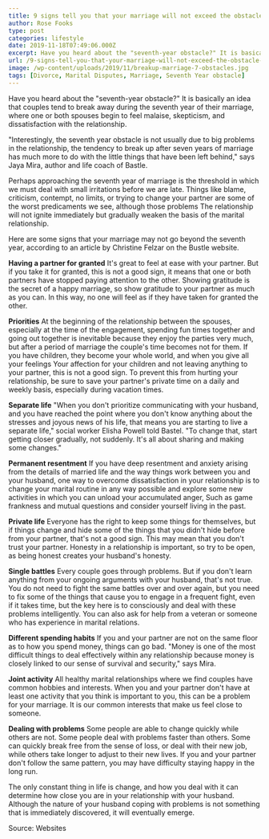 ```yaml
---
title: 9 signs tell you that your marriage will not exceed the obstacle of the seventh year
author: Rose Fooks
type: post
categories: lifestyle
date: 2019-11-18T07:49:06.000Z
excerpt: Have you heard about the "seventh-year obstacle?" It is basically an idea that couples tend to break away during the seventh year of their marriage
url: /9-signs-tell-you-that-your-marriage-will-not-exceed-the-obstacle-of-the-seventh-year/
image: /wp-content/uploads/2019/11/breakup-marriage-7-obstacles.jpg
tags: [Divorce, Marital Disputes, Marriage, Seventh Year obstacle]
---
```


Have you heard about the "seventh-year obstacle?" It is basically an idea that couples tend to break away during the seventh year of their marriage, where one or both spouses begin to feel malaise, skepticism, and dissatisfaction with the relationship.

"Interestingly, the seventh year obstacle is not usually due to big problems in the relationship, the tendency to break up after seven years of marriage has much more to do with the little things that have been left behind," says Jaya Mira, author and life coach of Bastle.

Perhaps approaching the seventh year of marriage is the threshold in which we must deal with small irritations before we are late. Things like blame, criticism, contempt, no limits, or trying to change your partner are some of the worst predicaments we see, although those problems The relationship will not ignite immediately but gradually weaken the basis of the marital relationship.

Here are some signs that your marriage may not go beyond the seventh year, according to an article by Christine Felzar on the Bustle website.

**Having a partner for granted**
It's great to feel at ease with your partner. But if you take it for granted, this is not a good sign, it means that one or both partners have stopped paying attention to the other. Showing gratitude is the secret of a happy marriage, so show gratitude to your partner as much as you can. In this way, no one will feel as if they have taken for granted the other.

**Priorities**
At the beginning of the relationship between the spouses, especially at the time of the engagement, spending fun times together and going out together is inevitable because they enjoy the parties very much, but after a period of marriage the couple's time becomes not for them. If you have children, they become your whole world, and when you give all your feelings Your affection for your children and not leaving anything to your partner, this is not a good sign. To prevent this from hurting your relationship, be sure to save your partner's private time on a daily and weekly basis, especially during vacation times.

**Separate life**
"When you don't prioritize communicating with your husband, and you have reached the point where you don't know anything about the stresses and joyous news of his life, that means you are starting to live a separate life," social worker Elisha Powell told Bastel. "To change that, start getting closer gradually, not suddenly. It's all about sharing and making some changes."

**Permanent resentment**
If you have deep resentment and anxiety arising from the details of married life and the way things work between you and your husband, one way to overcome dissatisfaction in your relationship is to change your marital routine in any way possible and explore some new activities in which you can unload your accumulated anger, Such as game frankness and mutual questions and consider yourself living in the past.

**Private life**
Everyone has the right to keep some things for themselves, but if things change and hide some of the things that you didn't hide before from your partner, that's not a good sign. This may mean that you don't trust your partner. Honesty in a relationship is important, so try to be open, as being honest creates your husband's honesty.

**Single battles**
Every couple goes through problems. But if you don't learn anything from your ongoing arguments with your husband, that's not true. You do not need to fight the same battles over and over again, but you need to fix some of the things that cause you to engage in a frequent fight, even if it takes time, but the key here is to consciously and deal with these problems intelligently. You can also ask for help from a veteran or someone who has experience in marital relations.

**Different spending habits**
If you and your partner are not on the same floor as to how you spend money, things can go bad. "Money is one of the most difficult things to deal effectively within any relationship because money is closely linked to our sense of survival and security," says Mira.

**Joint activity**
All healthy marital relationships where we find couples have common hobbies and interests. When you and your partner don't have at least one activity that you think is important to you, this can be a problem for your marriage. It is our common interests that make us feel close to someone.

**Dealing with problems**
Some people are able to change quickly while others are not. Some people deal with problems faster than others. Some can quickly break free from the sense of loss, or deal with their new job, while others take longer to adjust to their new lives. If you and your partner don't follow the same pattern, you may have difficulty staying happy in the long run.

The only constant thing in life is change, and how you deal with it can determine how close you are in your relationship with your husband. Although the nature of your husband coping with problems is not something that is immediately discovered, it will eventually emerge.

Source: Websites
